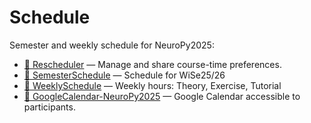 # Schedule

Semester and weekly schedule for NeuroPy2025:

- [📅 Rescheduler](Reschedule.html) — Manage and share course-time preferences.
- [📅 SemesterSchedule](SemesterSchedule.html) — Schedule for WiSe25/26
- [📅 WeeklySchedule](WeeklySchedule.html) — Weekly hours: Theory, Exercise, Tutorial
- [📅 GoogleCalendar-NeuroPy2025](https://calendar.google.com/calendar/u/0?cid=NGFhNzU5NWVhYmU4MTAzNzFmZTkwMTNkYzVkMDZmY2Y1NGI5MDU2ZGViMTk5NDAwMjVjMmQzODdkYTg2MmVmY0Bncm91cC5jYWxlbmRhci5nb29nbGUuY29t) — Google Calendar accessible to participants.
